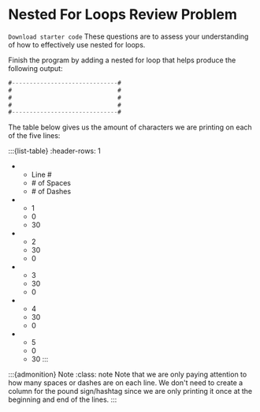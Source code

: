 # Nested For Loops Review Problem

`Download starter code`
These questions are to assess your understanding of how to effectively use nested for loops.

Finish the program by adding a nested for loop that helps produce the following output:

```java
#------------------------------#
#                              #
#                              #
#                              #
#------------------------------#
```

The table below gives us the amount of characters we are printing on each of the five lines:

:::{list-table}
:header-rows: 1
*   - Line #
    - \# of Spaces
    - \# of Dashes
*   - 1
    - 0
    - 30
*   - 2
    - 30
    - 0
*   - 3
    - 30
    - 0
*   - 4
    - 30
    - 0
*   - 5
    - 0
    - 30
:::

:::{admonition} Note
:class: note
Note that we are only paying attention to how many spaces or dashes are on each line. We don't need to create a column for the pound sign/hashtag since we are only printing it once at the beginning and end of the lines.
:::